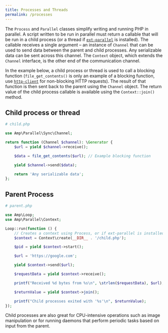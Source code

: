 ```yaml
---
title: Processes and Threads
permalink: /processes
---
```

The `Process` and `Parallel` classes simplify writing and running PHP in parallel. A script written to be run in parallel must return a callable that will be run in a child process (or a thread if [`ext-parallel`](https://github.com/krakjoe/parallel) is installed). The callable receives a single argument – an instance of `Channel` that can be used to send data between the parent and child processes. Any serializable data can be sent across this channel. The `Context` object, which extends the `Channel` interface, is the other end of the communication channel.

In the example below, a child process or thread is used to call a blocking function (`file_get_contents()` is only an example of a blocking function, use [`http-client`](https://amphp.org/http-client) for non-blocking HTTP requests). The result of that function is then sent back to the parent using the `Channel` object. The return value of the child process callable is available using the `Context::join()` method.

## Child process or thread

```php
# child.php

use Amp\Parallel\Sync\Channel;

return function (Channel $channel): \Generator {
    $url = yield $channel->receive();

    $data = file_get_contents($url); // Example blocking function

    yield $channel->send($data);

    return 'Any serializable data';
};
```

## Parent Process

```php
# parent.php

use Amp\Loop;
use Amp\Parallel\Context;

Loop::run(function () {
	// Creates a context using Process, or if ext-parallel is installed, Parallel.
    $context = Context\create(__DIR__ . '/child.php');

    $pid = yield $context->start();

    $url = 'https://google.com';

    yield $context->send($url);

    $requestData = yield $context->receive();

    printf("Received %d bytes from %s\n", \strlen($requestData), $url);

    $returnValue = yield $context->join();

    printf("Child processes exited with '%s'\n", $returnValue);
});
```

Child processes are also great for CPU-intensive operations such as image manipulation or for running daemons that perform periodic tasks based on input from the parent.
